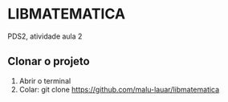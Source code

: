 # LIBMATEMATICA
PDS2, atividade aula 2

## Clonar o projeto

1. Abrir o terminal
2. Colar: git clone <https://github.com/malu-lauar/libmatematica>
